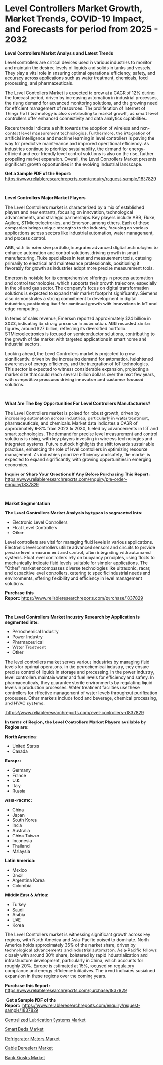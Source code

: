 <p><h1>Level Controllers Market Growth, Market Trends, COVID-19 Impact, and Forecasts for period from 2025 - 2032</h1></p><p><strong>Level Controllers Market Analysis and Latest Trends</strong></p>
<p><p>Level controllers are critical devices used in various industries to monitor and maintain the desired levels of liquids and solids in tanks and vessels. They play a vital role in ensuring optimal operational efficiency, safety, and accuracy across applications such as water treatment, chemicals, food processing, and pharmaceuticals.</p><p>The Level Controllers Market is expected to grow at a CAGR of 12% during the forecast period, driven by increasing automation in industrial processes, the rising demand for advanced monitoring solutions, and the growing need for efficient management of resources. The proliferation of Internet of Things (IoT) technology is also contributing to market growth, as smart level controllers offer enhanced connectivity and data analytics capabilities.</p><p>Recent trends indicate a shift towards the adoption of wireless and non-contact level measurement technologies. Furthermore, the integration of artificial intelligence and machine learning in level controllers is paving the way for predictive maintenance and improved operational efficiency. As industries continue to prioritize sustainability, the demand for energy-efficient and eco-friendly level control solutions is also on the rise, further propelling market expansion. Overall, the Level Controllers Market presents significant growth opportunities in the evolving industrial landscape.</p></p>
<p><strong>Get a Sample PDF of the Report:&nbsp;</strong> <a href="https://www.reliableresearchreports.com/enquiry/request-sample/1837829?utm_campaign=38&utm_medium=2&utm_source=Github&utm_content=ia&utm_term=18022025&utm_id=level-controllers">https://www.reliableresearchreports.com/enquiry/request-sample/1837829</a></p>
<p>&nbsp;</p>
<p><strong>Level Controllers Major Market Players</strong></p>
<p><p>The Level Controllers market is characterized by a mix of established players and new entrants, focusing on innovation, technological advancements, and strategic partnerships. Key players include ABB, Fluke, Agilent, STMicroelectronics, and Emerson, among others. Each of these companies brings unique strengths to the industry, focusing on various applications across sectors like industrial automation, water management, and process control.</p><p>ABB, with its extensive portfolio, integrates advanced digital technologies to enhance automation and control solutions, driving growth in smart manufacturing. Fluke specializes in test and measurement tools, catering primarily to electrical and maintenance professionals, positioning it favorably for growth as industries adopt more precise measurement tools.</p><p>Emerson is notable for its comprehensive offerings in process automation and control technologies, which supports their growth trajectory, especially in the oil and gas sector. The company's focus on digital transformation solutions is expected to expand their market footprint significantly. Siemens also demonstrates a strong commitment to development in digital industries, positioning itself for continual growth with innovations in IoT and edge computing.</p><p>In terms of sales revenue, Emerson reported approximately $24 billion in 2022, indicating its strong presence in automation. ABB recorded similar figures, around $27 billion, reflecting its diversified portfolio. STMicroelectronics is focused on semiconductor solutions, contributing to the growth of the market with targeted applications in smart home and industrial sectors. </p><p>Looking ahead, the Level Controllers market is projected to grow significantly, driven by the increasing demand for automation, heightened awareness of energy efficiency, and the integration of IoT technologies. This sector is expected to witness considerable expansion, projecting a market size that could reach several billion dollars over the next few years, with competitive pressures driving innovation and customer-focused solutions.</p></p>
<p>&nbsp;</p>
<p><strong>What Are The Key Opportunities For Level Controllers Manufacturers?</strong></p>
<p><p>The Level Controllers market is poised for robust growth, driven by increasing automation across industries, particularly in water treatment, pharmaceuticals, and chemicals. Market data indicates a CAGR of approximately 6-8% from 2023 to 2030, fueled by advancements in IoT and smart technologies. The demand for precise level measurement and control solutions is rising, with key players investing in wireless technologies and integrated systems. Future outlook highlights the shift towards sustainable practices, enhancing the role of level controllers in optimizing resource management. As industries prioritize efficiency and safety, the market is expected to expand significantly, with growing opportunities in emerging economies.</p></p>
<p><strong>Inquire or Share Your Questions If Any Before Purchasing This Report:</strong> <a href="https://www.reliableresearchreports.com/enquiry/pre-order-enquiry/1837829?utm_campaign=38&utm_medium=2&utm_source=Github&utm_content=ia&utm_term=18022025&utm_id=level-controllers">https://www.reliableresearchreports.com/enquiry/pre-order-enquiry/1837829</a></p>
<p>&nbsp;</p>
<p><strong>Market Segmentation</strong></p>
<p><strong>The Level Controllers Market Analysis by types is segmented into:</strong></p>
<p><ul><li>Electronic Level Controllers</li><li>Float Level Controllers</li><li>Other</li></ul></p>
<p><p>Level controllers are vital for managing fluid levels in various applications. Electronic level controllers utilize advanced sensors and circuits to provide precise level measurement and control, often integrating with automated systems. Float level controllers rely on buoyancy principles, using floats to mechanically indicate fluid levels, suitable for simpler applications. The "Other" market encompasses diverse technologies like ultrasonic, radar, and capacitive level controllers, catering to specific industrial needs and environments, offering flexibility and efficiency in level management solutions.</p></p>
<p><strong>Purchase this Report:&nbsp;</strong><a href="https://www.reliableresearchreports.com/purchase/1837829?utm_campaign=38&utm_medium=2&utm_source=Github&utm_content=ia&utm_term=18022025&utm_id=level-controllers">https://www.reliableresearchreports.com/purchase/1837829</a></p>
<p>&nbsp;</p>
<p><strong>The Level Controllers Market Industry Research by Application is segmented into:</strong></p>
<p><ul><li>Petrochemical Industry</li><li>Power Industry</li><li>Pharmaceutical</li><li>Water Treatment</li><li>Other</li></ul></p>
<p><p>The level controllers market serves various industries by managing fluid levels for optimal operations. In the petrochemical industry, they ensure precise control of liquids in storage and processing. In the power industry, level controllers maintain water and fuel levels for efficiency and safety. In pharmaceuticals, they guarantee sterile environments by regulating liquid levels in production processes. Water treatment facilities use these controllers for effective management of water levels throughout purification processes. Other markets include food and beverage, chemical processing, and HVAC systems.</p></p>
<p><a href="https://www.reliableresearchreports.com/level-controllers-r1837829?utm_campaign=38&utm_medium=2&utm_source=Github&utm_content=ia&utm_term=18022025&utm_id=level-controllers">&nbsp;https://www.reliableresearchreports.com/level-controllers-r1837829</a></p>
<p><strong>In terms of Region, the Level Controllers Market Players available by Region are:</strong></p>
<p>
    <p> <strong> North America: </strong>
        <ul>
            <li>United States</li>
            <li>Canada</li>
        </ul>
        </p> 
    <p> <strong> Europe: </strong>
        <ul>
            <li>Germany</li>
            <li>France</li>
            <li>U.K.</li>
            <li>Italy</li>
            <li>Russia</li>
        </ul>
        </p> 
    <p> <strong> Asia-Pacific: </strong>
        <ul>
            <li>China</li>
            <li>Japan</li>
            <li>South Korea</li>
            <li>India</li>
            <li>Australia</li>
            <li>China Taiwan</li>
            <li>Indonesia</li>
            <li>Thailand</li>
            <li>Malaysia</li>
        </ul>
        </p> 
    <p> <strong> Latin America: </strong>
        <ul>
            <li>Mexico</li>
            <li>Brazil</li>
            <li>Argentina Korea</li>
            <li>Colombia</li>
        </ul>
        </p> 
    <p> <strong> Middle East & Africa: </strong>
        <ul>
            <li>Turkey</li>
            <li>Saudi</li>
            <li>Arabia</li>
            <li>UAE</li>
            <li>Korea</li>
        </ul>
    </p>
    </p>
<p><p>The Level Controllers market is witnessing significant growth across key regions, with North America and Asia-Pacific poised to dominate. North America holds approximately 35% of the market share, driven by technological advancements and industrial automation. Asia-Pacific follows closely with around 30% share, bolstered by rapid industrialization and infrastructure development, particularly in China, which accounts for roughly 20%. Europe is estimated at 15%, focused on regulatory compliance and energy efficiency initiatives. The trend indicates sustained expansion in these regions over the coming years.</p></p>
<p><strong>Purchase this Report: </strong><a href="https://www.reliableresearchreports.com/purchase/1837829?utm_campaign=38&utm_medium=2&utm_source=Github&utm_content=ia&utm_term=18022025&utm_id=level-controllers">https://www.reliableresearchreports.com/purchase/1837829</a></p>
<p>&nbsp;<strong>Get a Sample PDF of the Report:&nbsp;&nbsp;</strong><a href="https://www.reliableresearchreports.com/enquiry/request-sample/1837829?utm_campaign=38&utm_medium=2&utm_source=Github&utm_content=ia&utm_term=18022025&utm_id=level-controllers">https://www.reliableresearchreports.com/enquiry/request-sample/1837829</a></p>
<p><strong></strong></p>
<p><p><a href="https://github.com/ariyilmelzar/Market-Research-Report-List-1/blob/main/centralized-lubrication-systems-market.md?utm_campaign=38&utm_medium=2&utm_source=Github&utm_content=ia&utm_term=18022025&utm_id=level-controllers">Centralized Lubrication Systems Market</a></p><p><a href="https://github.com/tsiteymargat/Market-Research-Report-List-1/blob/main/smart-beds-market.md?utm_campaign=38&utm_medium=2&utm_source=Github&utm_content=ia&utm_term=18022025&utm_id=level-controllers">Smart Beds Market</a></p><p><a href="https://github.com/zurubting/Market-Research-Report-List-1/blob/main/refrigerator-motors-market.md?utm_campaign=38&utm_medium=2&utm_source=Github&utm_content=ia&utm_term=18022025&utm_id=level-controllers">Refrigerator Motors Market</a></p><p><a href="https://github.com/duscarajlha/Market-Research-Report-List-1/blob/main/cable-dereelers-market.md?utm_campaign=38&utm_medium=2&utm_source=Github&utm_content=ia&utm_term=18022025&utm_id=level-controllers">Cable Dereelers Market</a></p><p><a href="https://github.com/boluluhabeel/Market-Research-Report-List-1/blob/main/bank-kiosks-market.md?utm_campaign=38&utm_medium=2&utm_source=Github&utm_content=ia&utm_term=18022025&utm_id=level-controllers">Bank Kiosks Market</a></p></p>